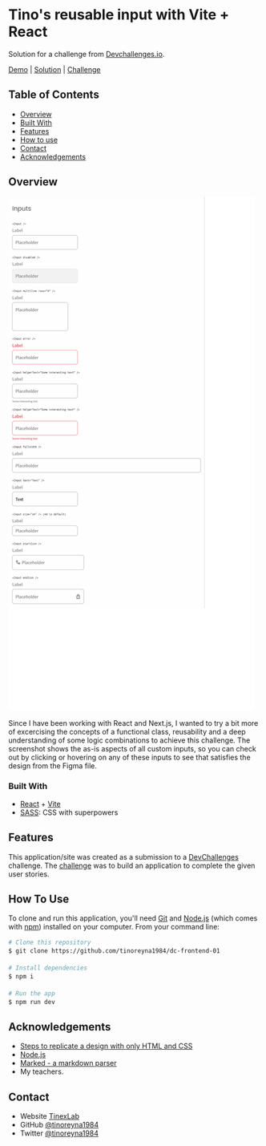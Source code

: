 # Tino's reusable input with Vite + React

Solution for a challenge from  <a href="http://devchallenges.io" target="_blank">Devchallenges.io</a>.

[Demo](https://dc-frontend-02.vercel.app/) | 
[Solution](https://github.com/tinoreyna1984/dc-frontend-02) | 
[Challenge](https://devchallenges.io/challenges/TSqutYM4c5WtluM7QzGp)

## Table of Contents

- [Overview](#overview)
- [Built With](#built-with)
- [Features](#features)
- [How to use](#how-to-use)
- [Contact](#contact)
- [Acknowledgements](#acknowledgements)

## Overview

![screenshot](./public/screenshot.png)

Since I have been working with React and Next.js, I wanted to try a bit more of excercising the concepts of a functional class, reusability and a deep understanding of some logic combinations to achieve this challenge. The screenshot shows the as-is aspects of all custom inputs, so you can check out by clicking or hovering on any of these inputs to see that satisfies the design from the Figma file.

### Built With

- [React](https://reactjs.org/) + [Vite](https://vitejs.dev/)
- [SASS](https://sass-lang.com/): CSS with superpowers

## Features

This application/site was created as a submission to a [DevChallenges](https://devchallenges.io/challenges) challenge. The [challenge](https://devchallenges.io/challenges/TSqutYM4c5WtluM7QzGp) was to build an application to complete the given user stories.

## How To Use

To clone and run this application, you'll need [Git](https://git-scm.com) and [Node.js](https://nodejs.org/en/download/) (which comes with [npm](http://npmjs.com)) installed on your computer. From your command line:

```bash
# Clone this repository
$ git clone https://github.com/tinoreyna1984/dc-frontend-01

# Install dependencies
$ npm i

# Run the app
$ npm run dev
```

## Acknowledgements

- [Steps to replicate a design with only HTML and CSS](https://devchallenges-blogs.web.app/how-to-replicate-design/)
- [Node.js](https://nodejs.org/)
- [Marked - a markdown parser](https://github.com/chjj/marked)
- My teachers.

## Contact

- Website [TinexLab](https://tinexlab.vercel.app/)
- GitHub [@tinoreyna1984](https://github.com/tinoreyna1984)
- Twitter [@tinoreyna1984](https://twitter.com/tinoreyna1984)
